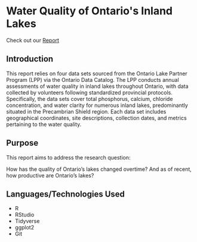 # Water Quality of Ontario's Inland Lakes

Check out our <a href="docs/report.pdf" target="_blank">Report</a>

## Introduction 

This report relies on four data sets sourced from the Ontario Lake Partner 
Program (LPP) via the Ontario Data Catalog. The LPP conducts annual assessments 
of water quality in inland lakes throughout Ontario, with data collected by 
volunteers following standardized provincial protocols. Specifically, the 
data sets cover total phosphorus, calcium, chloride concentration, and water 
clarity for numerous inland lakes, predominantly situated in the Precambrian 
Shield region. Each data set includes geographical coordinates, site descriptions, 
collection dates, and metrics pertaining to the water quality.

## Purpose 

This report aims to address the research question: 

How has the quality of Ontario’s lakes changed overtime? And as of recent, 
how productive are Ontario’s lakes?

## Languages/Technologies Used 

- R
- RStudio
- Tidyverse
- ggplot2
- Git
